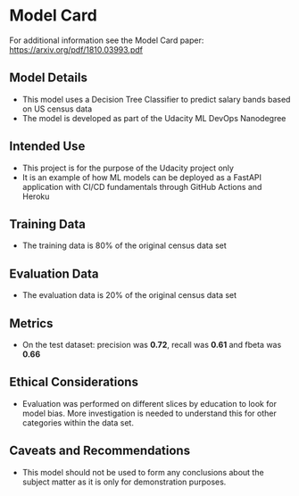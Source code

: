 # Model Card

For additional information see the Model Card paper: https://arxiv.org/pdf/1810.03993.pdf

## Model Details
- This model uses a Decision Tree Classifier to predict salary bands based on US census data
- The model is developed as part of the Udacity ML DevOps Nanodegree

## Intended Use
- This project is for the purpose of the Udacity project only
- It is an example of how ML models can be deployed as a FastAPI application with CI/CD fundamentals through GitHub Actions and Heroku

## Training Data
- The training data is 80% of the original census data set

## Evaluation Data
- The evaluation data is 20% of the original census data set

## Metrics
- On the test dataset: precision was **0.72**, recall was **0.61** and fbeta was **0.66**

## Ethical Considerations
- Evaluation was performed on different slices by education to look for model bias. More investigation is needed to understand this for other categories within the data set. 

## Caveats and Recommendations
- This model should not be used to form any conclusions about the subject matter as it is only for demonstration purposes.
